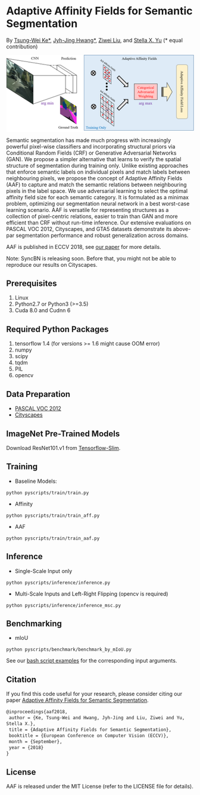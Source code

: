 # Adaptive Affinity Fields for Semantic Segmentation

By [Tsung-Wei Ke*](https://www1.icsi.berkeley.edu/~twke/), [Jyh-Jing Hwang*](https://jyhjinghwang.github.io/), [Ziwei Liu](https://liuziwei7.github.io/), 
and [Stella X. Yu](http://www1.icsi.berkeley.edu/~stellayu/) (* equal contribution)

<img align="center" img src="misc/architecture.png" width="720">

Semantic segmentation has made much progress with increasingly powerful pixel-wise classifiers and incorporating structural 
priors via Conditional Random Fields (CRF) or Generative Adversarial Networks (GAN). We propose a simpler alternative that 
learns to verify the spatial structure of segmentation during training only. Unlike existing approaches that enforce semantic 
labels on individual pixels and match labels between neighbouring pixels, we propose the concept of Adaptive Affinity Fields 
(AAF) to capture and match the semantic relations between neighbouring pixels in the label space. We use adversarial learning 
to select the optimal affinity field size for each semantic category. It is formulated as a minimax problem, optimizing our 
segmentation neural network in a best worst-case learning scenario. AAF is versatile for representing structures as a collection 
of pixel-centric relations, easier to train than GAN and more efficient than CRF without run-time inference. Our extensive evaluations 
on PASCAL VOC 2012, Cityscapes, and GTA5 datasets demonstrate its above-par segmentation performance and robust generalization across 
domains. 

AAF is published in ECCV 2018, see [our paper](https://arxiv.org/abs/1803.10335) for more details.

Note: SyncBN is releasing soon. Before that, you might not be able to reproduce our results on Cityscapes.

## Prerequisites

1. Linux
2. Python2.7 or Python3 (>=3.5)
3. Cuda 8.0 and Cudnn 6

## Required Python Packages

1. tensorflow 1.4 (for versions >= 1.6 might cause OOM error)
2. numpy
3. scipy
4. tqdm
5. PIL
6. opencv

## Data Preparation

* [PASCAL VOC 2012](http://host.robots.ox.ac.uk/pascal/VOC/voc2012/)
* [Cityscapes](https://www.cityscapes-dataset.com/)

## ImageNet Pre-Trained Models

Download ResNet101.v1 from [Tensorflow-Slim](https://github.com/tensorflow/models/tree/master/research/slim).

## Training

* Baseline Models:
```
python pyscripts/train/train.py
```

* Affinity
```
python pyscripts/train/train_aff.py
```

* AAF
```
python pyscripts/train/train_aaf.py
```

## Inference

* Single-Scale Input only
```
python pyscripts/inference/inference.py
```

* Multi-Scale Inputs and Left-Right Flipping (opencv is required)
```
python pyscripts/inference/inference_msc.py
```

## Benchmarking

* mIoU
```
python pyscripts/benchmark/benchmark_by_mIoU.py
```

See our [bash script examples](/bashscripts/) for the corresponding input arguments.

## Citation
If you find this code useful for your research, please consider citing our paper [Adaptive Affinity Fields for Semantic Segmentation](https://arxiv.org/abs/1803.10335).

```
@inproceedings{aaf2018,
 author = {Ke, Tsung-Wei and Hwang, Jyh-Jing and Liu, Ziwei and Yu, Stella X.},
 title = {Adaptive Affinity Fields for Semantic Segmentation},
 booktitle = {European Conference on Computer Vision (ECCV)},
 month = {September},
 year = {2018} 
}
```

## License
AAF is released under the MIT License (refer to the LICENSE file for details).
